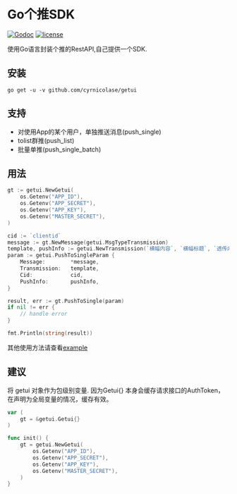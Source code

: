 # Go个推SDK

[![Godoc](http://img.shields.io/badge/godoc-reference-blue.svg?style=flat)](https://pkg.go.dev/github.com/cyrnicolase/getui) [![license](http://img.shields.io/badge/license-MIT-red.svg?style=flat)](https://raw.githubusercontent.com/cyrnicolase/getui/master/LICENSE)

使用Go语言封装个推的RestAPI,自己提供一个SDK.

## 安装
```
go get -u -v github.com/cyrnicolase/getui
```

## 支持

+ 对使用App的某个用户，单独推送消息(push_single)
+ tolist群推(push_list)
+ 批量单推(push_single_batch)

## 用法

```go
gt := getui.NewGetui(
    os.Getenv("APP_ID"),
    os.Getenv("APP_SECRET"),
    os.Getenv("APP_KEY"),
    os.Getenv("MASTER_SECRET"),
)

cid := `clientid`
message := gt.NewMessage(getui.MsgTypeTransmission)
template, pushInfo := getui.NewTransmission(`横幅内容`, `横幅标题`, `透传内容`)
param := getui.PushToSingleParam {
    Message:        *message,
    Transmission:   template,
    Cid:            cid,
    PushInfo:       pushInfo,
}

result, err := gt.PushToSingle(param)
if nil != err {
    // handle error
}

fmt.Println(string(result))
```

其他使用方法请查看[example](https://github.com/cyrnicolase/getui/blob/master/example/main.go)

## 建议
将 getui 对象作为包级别变量. 因为Getui{} 本身会缓存请求接口的AuthToken，
在声明为全局变量的情况，缓存有效。

```go
var (
    gt = &getui.Getui{}
)

func init() {
    gt = getui.NewGetui(
        os.Getenv("APP_ID"),
        os.Getenv("APP_SECRET"),
        os.Getenv("APP_KEY"),
        os.Getenv("MASTER_SECRET"),
    )
}

```